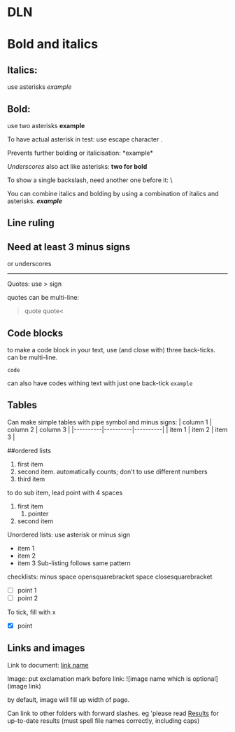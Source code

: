 # DLN
# Bold and italics
## Italics:
use asterisks *example*
## Bold:
use two asterisks **example**

To have actual asterisk in test: use escape character \.

Prevents further bolding or italicisation: \*example*


_Underscores_ also act like asterisks: __two for bold__

To show a single backslash, need another one before it: \\

You can combine italics and bolding by using a combination of italics and asterisks. _**example**_
## Line ruling

Need at least 3 minus signs
---
or underscores
___

Quotes: use > sign

quotes can be multi-line:
>quote
quote<

## Code blocks

to make a code block in your text, use (and close with) three back-ticks. can be multi-line.

```code```

can also have codes withing text with just one back-tick `example`


## Tables
Can make simple tables with pipe symbol and minus signs:
 | column 1 | column 2 | column 3 |
 |----------|----------|----------|
 |  item 1  |  item 2  | item 3   |


##ordered lists
1. first item
1. second item. automatically counts; don't to use different numbers
2. third item

to do sub item, lead point with 4 spaces

1. first item
    1. pointer
1. second item


Unordered lists: use asterisk or minus sign
* item 1
* item 2
* item 3
Sub-listing follows same pattern

checklists: minus space opensquarebracket space closesquarebracket
- [ ] point 1
- [ ] point 2

To tick, fill with x
- [x] point


## Links and images
Link to document: [link name](link)

Image: put exclamation mark before link: ![image name which is optional](image link)

by default, image will fill up width of page.

Can link to other folders with forward slashes. eg 'please read [Results](/results/) for up-to-date results (must spell file names correctly, including caps)

